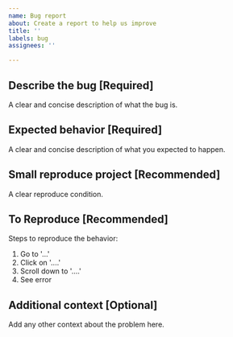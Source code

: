 ```yaml
---
name: Bug report
about: Create a report to help us improve
title: ''
labels: bug
assignees: ''

---
```


## Describe the bug [Required]
A clear and concise description of what the bug is.

## Expected behavior [Required]
A clear and concise description of what you expected to happen.

## Small reproduce project [Recommended]
A clear reproduce condition.

## To Reproduce [Recommended]
Steps to reproduce the behavior:
1. Go to '...'
2. Click on '....'
3. Scroll down to '....'
4. See error

## Additional context [Optional]
Add any other context about the problem here.
